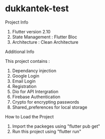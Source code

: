 # dukkantek-test


Project Info

1. Flutter version 2.10
2. State Management : Flutter Bloc
3. Architecture : Clean Architecture


Additional Info

This project contains :
1. Dependancy injection
2. Google Login
3. Email Login
4. Registration
5. Dio for API Intergration
6. Firebase Authentication
7. Crypto for encrypting passwords
8. Shared_preferences for local storage

How to Load the Project
1. Import the packeges using "flutter pub get" 
2. Run this project using "flutter run"

